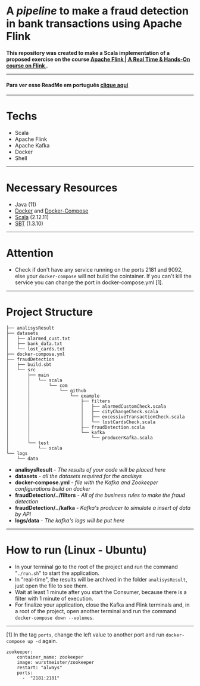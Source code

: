 # A *pipeline* to make a fraud detection in bank transactions using Apache Flink
**This repository was created to make a Scala implementation of a proposed exercise on the course [ Apache Flink | A Real Time & Hands-On course on Flink ](https://www.udemy.com/course/apache-flink-a-real-time-hands-on-course-on-flink/).**

---
#### Para ver esse ReadMe em português [clique aqui](https://github.com/thiagobeppe/flinkFraudDetection/blob/master/README.md)
---
# Techs
* Scala
* Apache Flink
* Apache Kafka
* Docker
* Shell

---
# Necessary Resources
* Java (11)
* [Docker](https://www.docker.com/) and [Docker-Compose](https://docs.docker.com/compose/install/)
* [Scala](https://www.scala-lang.org/download/) (2.12.11)
* [SBT](https://www.scala-sbt.org/download.html) (1.3.10)

---
# Attention
* Check if don't have any service running on the ports 2181 and 9092, else your ```docker-compose``` will not build the cointainer. If you can't kill the service you can change the port in docker-compose.yml [1].
  
---

# Project Structure
```
├── analisysResult
├── datasets
│   ├── alarmed_cust.txt
│   ├── bank_data.txt
│   └── lost_cards.txt
├── docker-compose.yml
├── fraudDetection
│   ├── build.sbt
│   └── src
│       ├── main
│       │   └── scala
│       │       └── com
│       │           └── github
│       │               └── example
│       │                   ├── filters
│       │                   │   ├── alarmedCustomCheck.scala
│       │                   │   ├── cityChangeCheck.scala
│       │                   │   ├── excessiveTransactionCheck.scala
│       │                   │   └── lostCardsCheck.scala
│       │                   ├── fraudDetection.scala
│       │                   └── kafka
│       │                       └── producerKafka.scala
│       └── test
│           └── scala
└── logs
    └── data
```
* **analisysResult**  - *The results of your code will be placed here*
* **datasets**  - *all the datasets required for the analisys*
* **docker-compose.yml**  - *file with the Kafka and Zookeeper configurations build on docker*
* **fraudDetection/../filters**  - *All of the business rules to make the fraud detection*
* **fraudDetection/../kafka**  - *Kafka's producer to simulate a insert of data by API*
* **logs/data**  - *The kafka's logs will be put here*

---

# How to run (Linux - Ubuntu)
* In your terminal go to the root of the project and run the command "```./run.sh```" to start the application.
* In "real-time", the results will be archived in the folder ```analisysResult```, just open the file to see them.
* Wait at least 1 minute after you start the Consumer, because there is a filter with 1 minute of execution.
* For finalize your application, close the Kafka and Flink terminals and, in a root of the project, open another terminal and run the command ```docker-compose down --volumes```.


---
[1]  In the tag ```ports```, change the left value to another port and run ```docker-compose up -d``` again.
```
zookeeper:
    container_name: zookeeper
    image: wurstmeister/zookeeper
    restart: "always"
    ports:
      -  "2181:2181"
```
